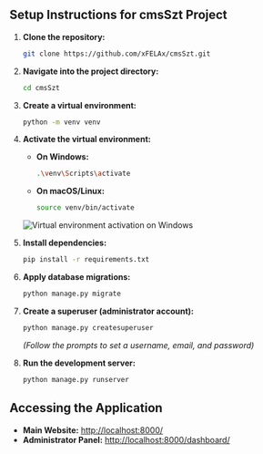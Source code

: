## Setup Instructions for cmsSzt Project

1.  **Clone the repository:**
    ```bash
    git clone https://github.com/xFELAx/cmsSzt.git
    ```

2.  **Navigate into the project directory:**
    ```bash
    cd cmsSzt
    ```

3.  **Create a virtual environment:**
    ```bash
    python -m venv venv
    ```

4.  **Activate the virtual environment:**
    *   **On Windows:**
        ```bash
        .\venv\Scripts\activate
        ```
    *   **On macOS/Linux:**
        ```bash
        source venv/bin/activate
        ```
    ![Virtual environment activation on Windows](https://github.com/user-attachments/assets/7339d994-9d91-4a85-8057-88fd9ae31932)

5.  **Install dependencies:**
    ```bash
    pip install -r requirements.txt
    ```

6.  **Apply database migrations:**
    ```bash
    python manage.py migrate
    ```

7.  **Create a superuser (administrator account):**
    ```bash
    python manage.py createsuperuser
    ```
    *(Follow the prompts to set a username, email, and password)*

8.  **Run the development server:**
    ```bash
    python manage.py runserver
    ```

## Accessing the Application

*   **Main Website:** [http://localhost:8000/](http://localhost:8000/)
*   **Administrator Panel:** [http://localhost:8000/dashboard/](http://localhost:8000/dashboard/)
